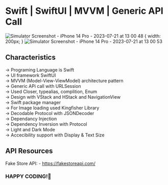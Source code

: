 # Swift | SwiftUI | MVVM | Generic API Call

![Simulator Screenshot - iPhone 14 Pro - 2023-07-21 at 13 00 48](https://github.com/noscsu42/SwiftUI-MVVM-Product-List-API/assets/136747232/aced77e3-ae57-42c9-8d4d-cda95628e82b)  { width: 200px; }
![Simulator Screenshot - iPhone 14 Pro - 2023-07-21 at 13 00 53](https://github.com/noscsu42/SwiftUI-MVVM-Product-List-API/assets/136747232/a2d8e9f3-fec9-4911-8fc8-9f1247874573)


## Characteristics

-> Programing Language is Swift<br />
-> UI framework SwiftUI<br />
-> MVVM (Model-View-ViewModel) architecture pattern<br />
-> Generic APi call with URLSession<br />
-> Used Closer, typealias, complition, Enum<br />
-> Design with VStack and HStack and NavigationView<br />
-> Swift package manager<br />
-> For Image loading used Kingfisher Library<br />
-> Decodable Protocol with JSONDecoder<br />
-> Dependancy Injection<br />
-> Dependency Inversion with Protocol<br />
-> Light and Dark Mode<br />
-> Accecibility support with Display & Text Size<br />

## API Resources

Fake Store API: - https://fakestoreapi.com/

### HAPPY CODING!🙂
